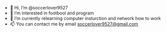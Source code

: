 - 👋 Hi, I’m @soccerlover9527
- 👀 I’m interested in footbool and program
- 🌱 I’m currently relearning computer insturction and network how to work
- 📫 You can contact me by email soccerlover9527@gmail.com

<!---
soccerlover9527/soccerlover9527 is a ✨ special ✨ repository because its `README.md` (this file) appears on your GitHub profile.
You can click the Preview link to take a look at your changes.
--->
